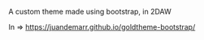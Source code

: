 A custom theme made using bootstrap, in 2DAW

In => https://juandemarr.github.io/goldtheme-bootstrap/
